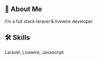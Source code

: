 
## 🚀 About Me
I'm a full stack laravel & livewire developer


## 🛠 Skills
Laravel, Livewire, Javascript
